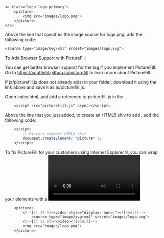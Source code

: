 
```scss
<a class="logo logo-primary">
    <picture>
        <img src="images/logo.png">
    </picture>
</a>
```
Above the line that specifies the image source for logo.png, add the following code:
```scss
<source type="image/svg+xml" srcset="images/logo.svg">
```

To Add Browser Support with PictureFill

You can get better browser support for the <picture> tag if you implement PictureFill. Go to https://scottjehl.github.io/picturefill to learn more about PictureFill.

If js/picturefill.js does not already exist in your folder, download it using the link above and save it as js/picturefill.js.

Open index.html, and add a reference to picturefill.js in the <head>.
```scss
    <script src="picturefill.js" async></script>
```
Above the line that you just added, to create an HTML5 shiv to add <picture>, add the following code:
```scss
    <script>
        // Picture element HTML5 shiv
        document.createElement( "picture" );
    </script>
```
To fix PictureFill for your customers using Internet Explorer 9, you can wrap your <source> elements with a <video> element as shown in the code below:
```scss
    <picture>
        <!--[if IE 9]><video style="display: none;"><![endif]-->
            <source type="image/svg+xml" srcset="images/logo.svg">
        <!--[if IE 9]></video><![endif]-->
        <img src="images/logo.png">
    </picture>
```


